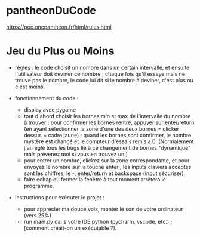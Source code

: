 # pantheonDuCode
https://poc.onepantheon.fr/html/rules.html

# Jeu du Plus ou Moins
- règles : le code choisit un nombre dans un certain intervalle, et ensuite l'utilisateur doit deviner ce nombre ;
chaque fois qu'il essaye mais ne trouve pas le nombre, le code lui dit si le nombre à deviner,
c'est plus ou c'est moins.


- fonctionnement du code :
  - display avec pygame
  - tout d'abord choisir les bornes min et max de l'intervalle du nombre à trouver
; pour confirmer les bornes rentré, appuyer sur enter/return (en ayant sélectionner la zone d'une des deux bornes = clicker dessus = cadre jaune)
; quand les bornes sont confirmer, le nombre mystère est changé et le compteur d'essais remis à 0.
    (Normalement j'ai réglé tous les bugs lié à ce changement de bornes "dynamique" mais prévenez moi si vous en trouvez un.)
  - pour entrer un nombre, clickez sur la zone correspondante, et pour envoyez le nombre sur la touche enter ;
les inputs claviers acceptés sont les chiffres, le -, enter/return et backspace (input sécuriser).
  - faire echap ou fermer la fenêtre à tout moment arrêtera le programme.


- instructions pour exécuter le projet :
  - pour apprécier ma douce voix, monter le son de votre ordinateur (vers 25%).
  - run main.py dans votre IDE python (pycharm, vscode, etc.) ; [comment créait-on un exécutable ?].
